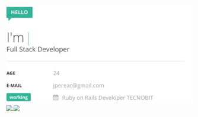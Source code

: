 ![hey](https://github.com/jupcan/jupcan/blob/master/img/card.gif)
<a href="https://github.com/jupcan">
  <img align="center" src="https://github-readme-stats.vercel.app/api?username=jupcan&show_icons=true&theme=vue&include_all_commits=true&count_private=true&line_height=21" />
</a>
<a href="https://github.com/jupcan">
  <img align="center" src="https://github-readme-stats.vercel.app/api/top-langs/?username=jupcan&layout=compact&theme=vue" />
</a>

